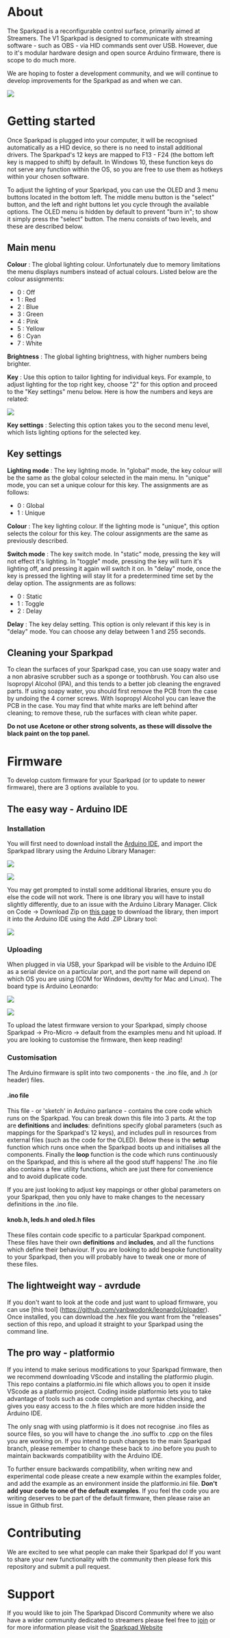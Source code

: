 # About

The Sparkpad is a reconfigurable control surface, primarily aimed at Streamers. The V1 Sparkpad is designed to communicate with streaming software - such as OBS - via HID commands sent over USB. However, due to it's modular hardware design and open source Arduino firmware, there is scope to do much more.

We are hoping to foster a development community, and we will continue to develop improvements for the Sparkpad as and when we can.

![](/images/sparkpad.jpg)

# Getting started

Once Sparkpad is plugged into your computer, it will be recognised automatically as a HID device, so there is no need to install additional drivers. The Sparkpad's 12 keys are mapped to F13 - F24 (the bottom left key is mapped to shift) by default. In Windows 10, these function keys do not serve any function within the OS, so you are free to use them as hotkeys within your chosen software.

To adjust the lighting of your Sparkpad, you can use the OLED and 3 menu buttons located in the bottom left. The middle menu button is the "select" button, and the left and right buttons let you cycle through the available options. The OLED menu is hidden by default to prevent "burn in"; to show it simply press the "select" button. The menu consists of two levels, and these are described below.

## Main menu

**Colour** : The global lighting colour. Unfortunately due to memory limitations the menu displays numbers instead of actual colours. Listed below are the colour assignments:

* 0 : Off
* 1 : Red
* 2 : Blue
* 3 : Green
* 4 : Pink
* 5 : Yellow
* 6 : Cyan
* 7 : White

**Brightness** : The global lighting brightness, with higher numbers being brighter.

**Key** : Use this option to tailor lighting for individual keys. For example, to adjust lighting for the top right key, choose "2" for this option and proceed to the "Key settings" menu below. Here is how the numbers and keys are related: 

![](/images/keypad.png)

**Key settings** : Selecting this option takes you to the second menu level, which lists lighting options for the selected key.

## Key settings

**Lighting mode** : The key lighting mode. In "global" mode, the key colour will be the same as the global colour selected in the main menu. In "unique" mode, you can set a unique colour for this key. The assignments are as follows:

* 0 : Global
* 1 : Unique

**Colour** : The key lighting colour. If the lighting mode is "unique", this option selects the colour for this key. The colour assignments are the same as previously described.

**Switch mode** : The key switch mode. In "static" mode, pressing the key will not effect it's lighting. In "toggle" mode, pressing the key will turn it's lighting off, and pressing it again will switch it on. In "delay" mode, once the key is pressed the lighting will stay lit for a predetermined time set by the delay option. The assignments are as follows:

* 0 : Static
* 1 : Toggle
* 2 : Delay

**Delay** : The key delay setting. This option is only relevant if this key is in "delay" mode. You can choose any delay between 1 and 255 seconds.

## Cleaning your Sparkpad

To clean the surfaces of your Sparkpad case, you can use soapy water and a non abrasive scrubber such as a sponge or toothbrush. You can also use Isopropyl Alcohol (IPA), and this tends to a better job cleaning the engraved parts. If using soapy water, you should first remove the PCB from the case by undoing the 4 corner screws. With Isopropyl Alcohol you can leave the PCB in the case. You may find that white marks are left behind after cleaning; to remove these, rub the surfaces with clean white paper.

**Do not use Acetone or other strong solvents, as these will dissolve the black paint on the top panel.**

# Firmware

To develop custom firmware for your Sparkpad (or to update to newer firmware), there are 3 options available to you.

## The easy way - Arduino IDE

### Installation

You will first need to download install the [Arduino IDE](https://www.arduino.cc/en/software), and import the Sparkpad library using the Arduino Library Manager:

![](/images/libman.png)

![](/images/libman2.png)

You may get prompted to install some additional libraries, ensure you do else the code will not work. There is one library you will have to install slightly differently, due to an issue with the Arduino Library Manager. Click on Code -> Download Zip on [this page](https://github.com/Nullkraft/Keypad) to download the library, then  import it into the Arduino IDE using the Add .ZIP Library tool:

![](/images/addzip.png)

### Uploading

When plugged in via USB, your Sparkpad will be visible to the Arduino IDE as a serial device on a particular port, and the port name will depend on which OS you are using (COM for Windows, dev/tty for Mac and Linux). The board type is Arduino Leonardo: 

![](/images/port.png)

![](/images/board.png)

To upload the latest firmware version to your Sparkpad, simply choose Sparkpad  -> Pro-Micro -> default from the examples menu and hit upload. If you are looking to customise the firmware, then keep reading!

### Customisation

The Arduino firmware is split into two components - the .ino file, and .h (or header) files.

#### .ino file

This file - or 'sketch' in Arduino parlance - contains the core code which runs on the Sparkpad. You can break down this file into 3 parts. At the top are **definitions** and **includes**: definitions specify global parameters (such as mappings for the Sparkpad's 12 keys), and includes pull in resources from external files (such as the code for the OLED). Below these is the **setup** function which runs once when the Sparkpad boots up and initialises all the components. Finally the **loop** function is the code which runs continuously on the Sparkpad, and this is where all the good stuff happens! The .ino file also contains a few utility functions, which are just there for convenience and to avoid duplicate code.

If you are just looking to adjust key mappings or other global parameters on your Sparkpad, then you only have to make changes to the necessary definitions in the .ino file.

#### knob.h, leds.h and oled.h files

These files contain code specific to a particular Sparkpad component. These files have their own **definitions** and **includes**, and all the functions which define their behaviour. If you are looking to add bespoke functionality to your Sparkpad, then you will probably have to tweak one or more of these files.

## The lightweight way - avrdude

If you don't want to look at the code and just want to upload firmware, you can use [this tool] (https://github.com/vanbwodonk/leonardoUploader). Once installed, you can download the .hex file you want from the "releases" section of this repo, and upload it straight to your Sparkpad using the command line.

## The pro way - platformio

If you intend to make serious modifications to your Sparkpad firmware, then we recommend downloading VScode and installing the platformio plugin. This repo contains a platformio.ini file which allows you to open it inside VScode as a platformio project. Coding inside platformio lets you to take advantage of tools such as code completion and syntax checking, and gives you easy access to the .h files which are more hidden inside the Arduino IDE.

The only snag with using platformio is it does not recognise .ino files as source files, so you will have to change the .ino suffix to .cpp on the files you are working on. If you intend to push changes to the main Sparkpad branch, please remember to change these back to .ino before you push to maintain backwards compatibility with the Arduino IDE.

To further ensure backwards compatibility, when writing new and experimental code please create a new example within the examples folder, and add the example as an environment inside the platformio.ini file. **Don't add your code to one of the default examples**. If you feel the code you are writing deserves to be part of the default firmware, then please raise an issue in Github first.

# Contributing

We are excited to see what people can make their Sparkpad do! If you want to share your new functionality with the community then please fork this repository and submit a pull request. 

# Support

If you would like to join The Sparkpad Discord Community where we also have a wider community dedicated to streamers please feel free to [join](https://discord.gg/uvYdVn9TBU) or for more information please visit the [Sparkpad Website](https://sparkpad.co.uk)
